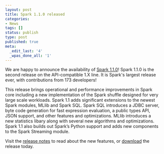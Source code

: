 ```yaml
---
layout: post
title: Spark 1.1.0 released
categories:
- News
tags: []
status: publish
type: post
published: true
meta:
  _edit_last: '4'
  _wpas_done_all: '1'
---
```

We are happy to announce the availability of <a href="{{site.url}}releases/spark-release-1-1-0.html" title="Spark Release 1.1.0">Spark 1.1.0</a>! Spark 1.1.0 is the second release on the API-compatible 1.X line. It is Spark's largest release ever, with contributions from 173 developers!

This release brings operational and performance improvements in Spark core including a new implementation of the Spark shuffle designed for very large scale workloads. Spark 1.1 adds significant extensions to the newest Spark modules, MLlib and Spark SQL. Spark SQL introduces a JDBC server, byte code generation for fast expression evaluation, a public types API, JSON support, and other features and optimizations. MLlib introduces a new statistics libary along with several new algorithms and optimizations. Spark 1.1 also builds out Spark’s Python support and adds new components to the Spark Streaming module. 

Visit the <a href="{{site.url}}releases/spark-release-1-1-0.html" title="Spark Release 1.1.0">release notes</a> to read about the new features, or <a href="{{site.url}}downloads.html">download</a> the release today.
